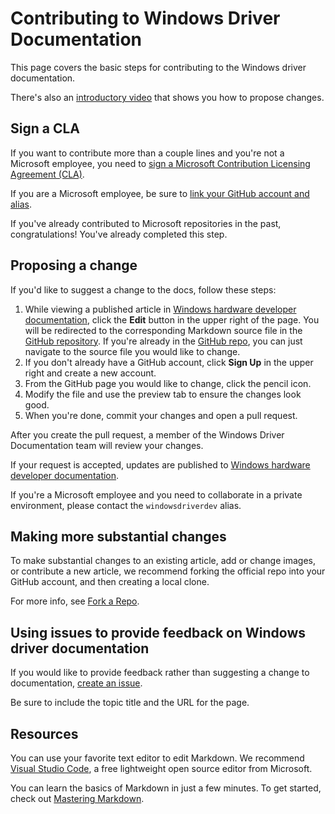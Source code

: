 # Contributing to Windows Driver Documentation

This page covers the basic steps for contributing to the Windows driver documentation.

There's also an [introductory video](https://channel9.msdn.com/Blogs/WinHEC/Contributing-to-MSDN-and-TechNet-Documentation) that shows you how to propose changes.

## Sign a CLA

If you want to contribute more than a couple lines and you're not a Microsoft employee, you need to [sign a Microsoft Contribution Licensing Agreement (CLA)](https://cla.microsoft.com/).

If you are a Microsoft employee, be sure to [link your GitHub account and alias](https://opensource.microsoft.com/link).

If you've already contributed to Microsoft repositories in the past, congratulations! You've already completed this step.

## Proposing a change

If you'd like to suggest a change to the docs, follow these steps:

1. While viewing a published article in [Windows hardware developer documentation](https://docs.microsoft.com/windows-hardware/drivers/), click the **Edit** button in the upper right of the page.  You will be redirected to the corresponding Markdown source file in the [GitHub repository](https://github.com/MicrosoftDocs/windows-driver-docs).  If you're already in the [GitHub repo](https://github.com/MicrosoftDocs/windows-driver-docs), you can just navigate to the source file you would like to change.
2. If you don't already have a GitHub account, click **Sign Up** in the upper right and create a new account.
3. From the GitHub page you would like to change, click the pencil icon.
4. Modify the file and use the preview tab to ensure the changes look good.
5. When you're done, commit your changes and open a pull request.

After you create the pull request, a member of the Windows Driver Documentation team will review your changes.

If your request is accepted, updates are published to [Windows hardware developer documentation](https://docs.microsoft.com/windows-hardware/drivers).

If you're a Microsoft employee and you need to collaborate in a private environment, please contact the `windowsdriverdev` alias.

## Making more substantial changes

To make substantial changes to an existing article, add or change images, or contribute a new article, we recommend forking the official repo into your GitHub account, and then creating a local clone.

For more info, see [Fork a Repo](https://help.github.com/articles/fork-a-repo/).

## Using issues to provide feedback on Windows driver documentation

If you would like to provide feedback rather than suggesting a change to documentation, [create an issue](https://github.com/MicrosoftDocs/windows-driver-docs/issues).

Be sure to include the topic title and the URL for the page.

## Resources

You can use your favorite text editor to edit Markdown.  We recommend [Visual Studio Code](https://code.visualstudio.com/), a free lightweight open source editor from Microsoft.

You can learn the basics of Markdown in just a few minutes.  To get started, check out [Mastering Markdown](https://guides.github.com/features/mastering-markdown/).
